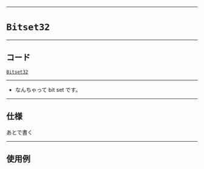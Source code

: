 _____

# `Bitset32`

_____

## コード

[`Bitset32`](https://github.com/titanium-22/Library_py/blob/main/DataStructures/Set/BitSet32.py)
<!-- code=https://github.com/titanium-22/Library_py/blob/main/DataStructures\Set\Bitset32.py -->

_____

- なんちゃって bit set です。

_____

## 仕様

あとで書く

_____

## 使用例

```python
```

